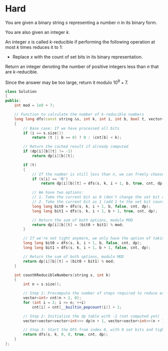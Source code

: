# Hard

You are given a binary string $s$ representing a number $n$ in its binary form.

You are also given an integer $k$.

An integer $x$ is called $k$-reducible if performing the following operation at most $k$ times reduces it to 1:

- Replace $x$ with the count of set bits in its binary representation.

Return an integer denoting the number of positive integers less than $n$ that are $k$-reducible.

Since the answer may be too large, return it modulo $10^9 + 7$.

```cpp
class Solution
{
public:
    int mod = 1e9 + 7;

    // Function to calculate the number of k-reducible numbers
    long long dfs(const string &s, int k, int i, int b, bool t, vector<int> &cnt, vector<vector<vector<int>>> &dp)
    {
        // Base case: If we have processed all bits
        if (i == s.size())
            return (t || b == 0) ? 0 : (cnt[b] < k);

        // Return the cached result if already computed
        if (dp[i][b][t] != -1)
            return dp[i][b][t];

        if (t)
        {
            // If the number is still less than n, we can freely choose 0 or 1
            if (s[i] == '0')
                return dp[i][b][t] = dfs(s, k, i + 1, b, true, cnt, dp); // Must take 0

            // We have two options:
            // 1. Take the current bit as 0 (don't change the set bit count)
            // 2. Take the current bit as 1 (add 1 to the set bit count)
            long long bit0 = dfs(s, k, i + 1, b, false, cnt, dp);
            long long bit1 = dfs(s, k, i + 1, b + 1, true, cnt, dp);

            // Return the sum of both options, modulo MOD
            return dp[i][b][t] = (bit0 + bit1) % mod;
        }

        // If we're not tight anymore, we only have the option of taking the bit as 0 or 1
        long long bit0 = dfs(s, k, i + 1, b, false, cnt, dp);
        long long bit1 = dfs(s, k, i + 1, b + 1, false, cnt, dp);

        // Return the sum of both options, modulo MOD
        return dp[i][b][t] = (bit0 + bit1) % mod;
    }

    int countKReducibleNumbers(string s, int k)
    {
        int n = s.size();

        // Step 1: Precompute the number of steps required to reduce each number to 1
        vector<int> cnt(n + 1, 0);
        for (int i = 2; i <= n; ++i)
            cnt[i] = cnt[__builtin_popcount(i)] + 1;

        // Step 2: Initialize the dp table with -1 (not computed yet)
        vector<vector<vector<int>>> dp(n + 1, vector<vector<int>>(n + 1, vector<int>(2, -1)));

        // Step 3: Start the DFS from index 0, with 0 set bits and tight constraint (t = true)
        return dfs(s, k, 0, 0, true, cnt, dp);
    }
};

```
